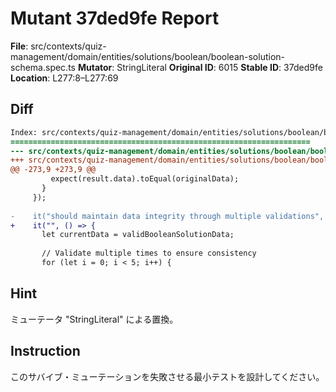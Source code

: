 # Mutant 37ded9fe Report

**File**: src/contexts/quiz-management/domain/entities/solutions/boolean/boolean-solution-schema.spec.ts
**Mutator**: StringLiteral
**Original ID**: 6015
**Stable ID**: 37ded9fe
**Location**: L277:8–L277:69

## Diff

```diff
Index: src/contexts/quiz-management/domain/entities/solutions/boolean/boolean-solution-schema.spec.ts
===================================================================
--- src/contexts/quiz-management/domain/entities/solutions/boolean/boolean-solution-schema.spec.ts	original
+++ src/contexts/quiz-management/domain/entities/solutions/boolean/boolean-solution-schema.spec.ts	mutated #6015
@@ -273,9 +273,9 @@
         expect(result.data).toEqual(originalData);
       }
     });
 
-    it("should maintain data integrity through multiple validations", () => {
+    it("", () => {
       let currentData = validBooleanSolutionData;
 
       // Validate multiple times to ensure consistency
       for (let i = 0; i < 5; i++) {
```

## Hint

ミューテータ "StringLiteral" による置換。

## Instruction

このサバイブ・ミューテーションを失敗させる最小テストを設計してください。
